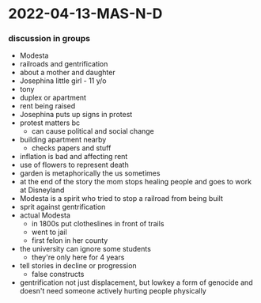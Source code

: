 # 2022-04-13-MAS-N-D
### discussion in groups
- Modesta
- railroads and gentrification
- about a mother and daughter
- Josephina little girl - 11 y/o
- tony
- duplex or apartment
- rent being raised
- Josephina puts up signs in protest
- protest matters bc
  - can cause political and social change
- building apartment nearby
  - checks papers and stuff
- inflation is bad and affecting rent
- use of flowers to represent death
- garden is metaphorically the us sometimes
- at the end of the story the mom stops healing people and goes to work at Disneyland
- Modesta is a spirit who tried to stop a railroad from being built
- sprit against gentrification
- actual Modesta
  - in 1800s put clotheslines in front of trails
  - went to jail
  - first felon in her county
- the university can ignore some students
  - they're only here for 4 years
- tell stories in decline or progression
  - false constructs
- gentrification not just displacement, but lowkey a form of genocide and doesn't need someone actively hurting people physically

